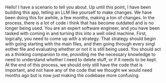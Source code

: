 Hello! I have a scenario to tell you about. Up until this point, I have been building this app, telling an LLM like yourself to make changes. We have been doing this for awhile, a few months, making a ton of changes. In the process, there is a lot of code i think that has become outdated and is no longer being used. You are an expert software engineer, and you have been tasked with coming in and turning this into a well oiled machine. First, logically, you need to come up with a strategy. That strategy should begin with going starting with the main files, and then going through every singl eother file and evaluating whether or not it is still being used. You should act as a thinking companion to me, providing me the necessary knowledge to need to understand whether I need to delete stuff, or if it needs to be kept. At the end of this process, we should only still have the code that is important, and not have any of the code that we thought we would need months ago but is now just making the codebase more confusing. 